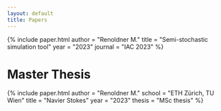 ```yaml
---
layout: default
title: Papers
---
```


{% include paper.html
    author = "Renoldner M."
    title = "Semi-stochastic simulation tool"
    year = "2023"
    journal = "IAC 2023"
%}

# Master Thesis

{% include paper.html
    author = "Renoldner M."
    school = "ETH Zürich, TU Wien"
    title = "Navier Stokes"
    year = "2023"
    thesis = "MSc thesis"
%}


